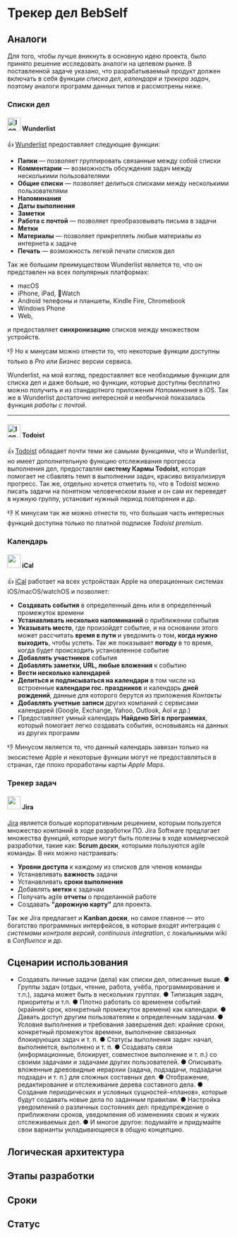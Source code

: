 # Трекер дел **BebSelf**
## Аналоги
Для того, чтобы лучше вникнуть в основную идею проекта, было принято решение исследовать аналоги на целевом рынке. В поставленной задаче указано, что разрабатываемый продукт должен включать в себя функции *списка дел*, *календаря* и *трекера задач*, поэтому аналоги программ данных типов и рассмотрены ниже.
### Списки дел
#### <img src="https://www.wunderlist.com/site/images/favicon.ico" alt="logo" style="width: 30px;"/> Wunderlist
:+1: [Wunderlist](https://www.wunderlist.com) предоставляет следующие функции:
* **Папки** — позволяет группировать связанные между собой списки
* **Комментарии** — возможность обсуждения задач между несколькими пользователями
* **Общие списки** — позволяет делиться списками между несколькими пользователями
* **Напоминания**
* **Даты выполнения**
* **Заметки**
* **Работа с почтой** — позволяет преобразовывать письма в задачи
* **Метки**
* **Материалы** — позволяет прикреплять любые материалы из интернета к задаче
* **Печать** — возможность легкой печати списков дел

Так же большим преимуществом Wunderlist является то, что он представлен на всех популярных платформах:
* macOS
* iPhone, iPad, Watch
* Android телефоны и планшеты, Kindle Fire, Chromebook
* Windows Phone
* Web,

и предоставляет **синхронизацию** списков между множеством устройств.

:-1: Но к минусам можно отнести то, что некоторые функции доступны только в *Pro* или *Бизнес* версии сервиса.

Wunderlist, на мой взгляд, предоставляет все необходимые функции для списка дел и даже больше, но функции, которые доступны бесплатно можно получить и из стандартного приложения *Напоминания* в iOS. Так же в Wunderlist достаточно интересной и необычной показалась функция *работы с почтой*.
*****
#### <img src="https://d3ptyyxy2at9ui.cloudfront.net/d2043167d727a78186d9f8e734590f5a.png" alt="logo" style="width: 30px"/> Todoist
:+1: [Todoist](https://todoist.com) обладает почти теми же самыми функциями, что и Wunderlist, но имеет дополнительную функцию отслеживания прогресса выполнения дел, предоставляя **систему Кармы Todoist**, которая помогает не сбавлять темп в выполнении задач, красиво визуализируя прогресс. Так же, отдельно хочется отметить то, что в Todoist можно писать задачи на понятном человеческом языке и он сам их переведет в нужную группу, установит нужный период повторения и др.

:-1: К минусам так же можно отнести то, что большая часть интересных функций доступна только по платной подписке *Todoist premium*.

### Календарь
#### <img src="https://dl2.macupdate.com/images/icons256/9120.png?d=1454440581" style="width: 30px"/> iCal
:+1: [iCal](https://www.apple.com/support/ical/index.html) работает на всех устройствах Apple на операционных системах iOS/macOS/watchOS и позволяет:
* **Создавать события** в определенный день или в определенный промежуток времени
* **Устанавливать несколько напоминаний** о приближении события
* **Указывать место**, где произойдет событие, и на основании этого может рассчитать **время в пути** и уведомить о том, **когда нужно выходить**, чтобы успеть. Так же показывает **погоду** в то время, когда будет происходить установленное событие
* **Добавлять участников** события
* **Добавлять заметки, URL, любые вложения** к событию
* **Вести несколько календарей**
* **Делиться и подписываться на календари** в том числе на встроенные **календари гос. праздников** и календарь **дней рождений**, данные для которого берутся из приложения *Контакты*
* **Добавлять учетные записи** других компаний с сервисами календарей (Google, Exchange, Yahoo, Outlook, Aol и др.)
* Предоставляет умный календарь **Найдено Siri в программах**, который помогает легко создавать события, основываясь на данных из других программ

:-1: Минусом является то, что данный календарь завязан только на экосистеме Apple и некоторые функции могут не предоставляться в странах, где плохо проработаны карты *Apple Maps*.

### Трекер задач
#### <img src="https://luna1.co/5ad265.png" style="height: 30px"/> Jira

[Jira](https://www.atlassian.com/software/jira) является больше корпоративным решением, которым пользуется множество компаний в ходе разработки ПО. Jira Software предлагает множества функций, которые могут быть полезны в ходе коммерческой разработки, такие как: **Scrum доски**, которыми пользуются agile команды. В них можно настраивать:
* __Уровни доступа__ к каждому из списков для членов команды
* Устанавливать __важность__ задачи
* Устанавливать __сроки выполнения__
* Добавлять __метки__ к задачам
* Получать agile __отчеты__ о проделанной работе
* Создавать __"дорожную карту"__ для проекта.

Так же Jira предлагает и __Kanban доски__, но самое главное — это богатство программных интерфейсов, в которые входят интеграция с _системами контроля версий_, _сontinuous integration_, с локальниыми wiki в _Confluence_ и др.
## Сценарии использования

* Создавать личные задачи (дела) как списки дел, описанные выше.
● Группы задач (отдых, чтение, работа, учёба, программирование и т.п.), задача
может быть в нескольких группах.
● Типизация задач, приоритеты и т.п.
● Плотно работать со временем событий (крайний срок, конкретный промежуток
времени) как календари.
● Давать доступ другим пользователям к определенным задачам.
● Условия выполнения и требования завершения дел: крайние сроки, конкретный
промежуток времени, выполнение связанных блокирующих задач и т. п.
● Статусы выполнения задач: начал, выполняется, выполнено и т. п.
● Создавать связи (информационные, блокирует, совместное выполнение и т. п.) со
своими задачами и задачами других пользователей.
● Описывать вложенные древовидные иерархии (задача, подзадачи, подзадачи
подзадач и т. п.) для сложных составных дел.
● Отображение, редактирование и отслеживание дерева составного дела.
● Создание периодических и условных сущностей-«планов», которые будут
создавать новые дела по заданным правилам.
● Настройка уведомлений о различных состояниях дел: предупреждение о приближении сроков, уведомления об изменениях своих и чужих отслеживаемых дел.
● И многое другое: подумайте и придумайте свои варианты укладывающиеся в общую концепцию.

## Логическая архитектура
## Этапы разработки
## Сроки
## Статус
